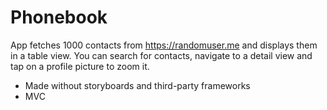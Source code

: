 # Phonebook

App fetches 1000 contacts from https://randomuser.me and displays them in a table view. You can search for contacts, navigate to a detail view and tap on a profile picture to zoom it.

* Made without storyboards and third-party frameworks
* MVC

